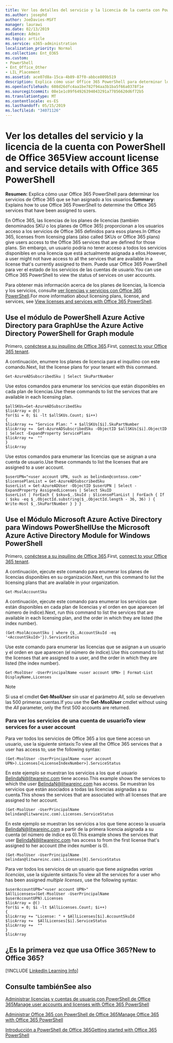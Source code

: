```yaml
---
title: Ver los detalles del servicio y la licencia de la cuenta con PowerShell de Office 365
ms.author: josephd
author: JoeDavies-MSFT
manager: laurawi
ms.date: 02/13/2019
audience: Admin
ms.topic: article
ms.service: o365-administration
localization_priority: Normal
ms.collection: Ent_O365
ms.custom:
- PowerShell
- Ent_Office_Other
- LIL_Placement
ms.assetid: ace07d8a-15ca-4b89-87f0-abbce809b519
description: Explica cómo usar Office 365 PowerShell para determinar los servicios de Office 365 que se han asignado a los usuarios.
ms.openlocfilehash: 608d26dfc4aa1be782f94aa3b1ba5f66a0378f1e
ms.sourcegitcommit: 08e1e1c09f64926394043291a77856620d6f72b5
ms.translationtype: MT
ms.contentlocale: es-ES
ms.lasthandoff: 05/15/2019
ms.locfileid: "34071126"
---
```

# <a name="view-account-license-and-service-details-with-office-365-powershell"></a><span data-ttu-id="96e6b-103">Ver los detalles del servicio y la licencia de la cuenta con PowerShell de Office 365</span><span class="sxs-lookup"><span data-stu-id="96e6b-103">View account license and service details with Office 365 PowerShell</span></span>

<span data-ttu-id="96e6b-104">**Resumen:** Explica cómo usar Office 365 PowerShell para determinar los servicios de Office 365 que se han asignado a los usuarios.</span><span class="sxs-lookup"><span data-stu-id="96e6b-104">**Summary:** Explains how to use Office 365 PowerShell to determine the Office 365 services that have been assigned to users.</span></span>
  
<span data-ttu-id="96e6b-105">En Office 365, las licencias de los planes de licencias (también denominados SKU o los planes de Office 365) proporcionan a los usuarios acceso a los servicios de Office 365 definidos para esos planes.</span><span class="sxs-lookup"><span data-stu-id="96e6b-105">In Office 365, licenses from licensing plans (also called SKUs or Office 365 plans) give users access to the Office 365 services that are defined for those plans.</span></span> <span data-ttu-id="96e6b-106">Sin embargo, un usuario podría no tener acceso a todos los servicios disponibles en una licencia que está actualmente asignada a ellos.</span><span class="sxs-lookup"><span data-stu-id="96e6b-106">However, a user might not have access to all the services that are available in a license that's currently assigned to them.</span></span> <span data-ttu-id="96e6b-107">Puede usar Office 365 PowerShell para ver el estado de los servicios de las cuentas de usuario.</span><span class="sxs-lookup"><span data-stu-id="96e6b-107">You can use Office 365 PowerShell to view the status of services on user accounts.</span></span> 

<span data-ttu-id="96e6b-108">Para obtener más información acerca de los planes de licencias, la licencia y los servicios, consulte [ver licencias y servicios con Office 365 PowerShell](view-licenses-and-services-with-office-365-powershell.md).</span><span class="sxs-lookup"><span data-stu-id="96e6b-108">For more information about licensing plans, license, and services, see [View licenses and services with Office 365 PowerShell](view-licenses-and-services-with-office-365-powershell.md).</span></span>

## <a name="use-the-azure-active-directory-powershell-for-graph-module"></a><span data-ttu-id="96e6b-109">Use el módulo de PowerShell Azure Active Directory para Graph</span><span class="sxs-lookup"><span data-stu-id="96e6b-109">Use the Azure Active Directory PowerShell for Graph module</span></span>

<span data-ttu-id="96e6b-110">Primero, [conéctese a su inquilino de Office 365](connect-to-office-365-powershell.md#connect-with-the-azure-active-directory-powershell-for-graph-module).</span><span class="sxs-lookup"><span data-stu-id="96e6b-110">First, [connect to your Office 365 tenant](connect-to-office-365-powershell.md#connect-with-the-azure-active-directory-powershell-for-graph-module).</span></span>
  
<span data-ttu-id="96e6b-111">A continuación, enumere los planes de licencia para el inquilino con este comando.</span><span class="sxs-lookup"><span data-stu-id="96e6b-111">Next, list the license plans for your tenant with this command.</span></span>

```
Get-AzureADSubscribedSku | Select SkuPartNumber
```

<span data-ttu-id="96e6b-112">Use estos comandos para enumerar los servicios que están disponibles en cada plan de licencias.</span><span class="sxs-lookup"><span data-stu-id="96e6b-112">Use these commands to list the services that are available in each licensing plan.</span></span>

```
$allSKUs=Get-AzureADSubscribedSku
$licArray = @()
for($i = 0; $i -lt $allSKUs.Count; $i++)
{
$licArray += "Service Plan: " + $allSKUs[$i].SkuPartNumber
$licArray +=  Get-AzureADSubscribedSku -ObjectID $allSKUs[$i].ObjectID | Select -ExpandProperty ServicePlans
$licArray +=  ""
}
$licArray
````

<span data-ttu-id="96e6b-113">Use estos comandos para enumerar las licencias que se asignan a una cuenta de usuario.</span><span class="sxs-lookup"><span data-stu-id="96e6b-113">Use these commands to list the licenses that are assigned to a user account.</span></span>

````
$userUPN="<user account UPN, such as belindan@contoso.com>"
$licensePlanList = Get-AzureADSubscribedSku
$userList = Get-AzureADUser -ObjectID $userUPN | Select -ExpandProperty AssignedLicenses | Select SkuID 
$userList | ForEach { $sku=$_.SkuId ; $licensePlanList | ForEach { If ( $sku -eq $_.ObjectId.substring($_.ObjectId.length - 36, 36) ) { Write-Host $_.SkuPartNumber } } }
````

## <a name="use-the-microsoft-azure-active-directory-module-for-windows-powershell"></a><span data-ttu-id="96e6b-114">Use el Módulo Microsoft Azure Active Directory para Windows PowerShell</span><span class="sxs-lookup"><span data-stu-id="96e6b-114">Use the Microsoft Azure Active Directory Module for Windows PowerShell</span></span>

<span data-ttu-id="96e6b-115">Primero, [conéctese a su inquilino de Office 365](connect-to-office-365-powershell.md#connect-with-the-microsoft-azure-active-directory-module-for-windows-powershell).</span><span class="sxs-lookup"><span data-stu-id="96e6b-115">First, [connect to your Office 365 tenant](connect-to-office-365-powershell.md#connect-with-the-microsoft-azure-active-directory-module-for-windows-powershell).</span></span>

<span data-ttu-id="96e6b-116">A continuación, ejecute este comando para enumerar los planes de licencias disponibles en su organización.</span><span class="sxs-lookup"><span data-stu-id="96e6b-116">Next, run this command to list the licensing plans that are available in your organization.</span></span> 

```
Get-MsolAccountSku
```

<span data-ttu-id="96e6b-117">A continuación, ejecute este comando para enumerar los servicios que están disponibles en cada plan de licencias y el orden en que aparecen (el número de índice).</span><span class="sxs-lookup"><span data-stu-id="96e6b-117">Next, run this command to list the services that are available in each licensing plan, and the order in which they are listed (the index number).</span></span>

````
(Get-MsolAccountSku | where {$_.AccountSkuId -eq '<AccountSkuId>'}).ServiceStatus
````
  
<span data-ttu-id="96e6b-118">Use este comando para enumerar las licencias que se asignan a un usuario y el orden en que aparecen (el número de índice).</span><span class="sxs-lookup"><span data-stu-id="96e6b-118">Use this command to list the licenses that are assigned to a user, and the order in which they are listed (the index number).</span></span>

````
Get-MsolUser -UserPrincipalName <user account UPN> | Format-List DisplayName,Licenses
````

>[!Note]
><span data-ttu-id="96e6b-119">Si usa el cmdlet **Get-MsolUser** sin usar el parámetro _All_, solo se devuelven las 500 primeras cuentas.</span><span class="sxs-lookup"><span data-stu-id="96e6b-119">If you use the **Get-MsolUser** cmdlet without using the _All_ parameter, only the first 500 accounts are returned.</span></span>
>
   

### <a name="to-view-services-for-a-user-account"></a><span data-ttu-id="96e6b-120">Para ver los servicios de una cuenta de usuario</span><span class="sxs-lookup"><span data-stu-id="96e6b-120">To view services for a user account</span></span>

<span data-ttu-id="96e6b-121">Para ver todos los servicios de Office 365 a los que tiene acceso un usuario, use la siguiente sintaxis:</span><span class="sxs-lookup"><span data-stu-id="96e6b-121">To view all the Office 365 services that a user has access to, use the following syntax:</span></span>
  
```
(Get-MsolUser -UserPrincipalName <user account UPN>).Licenses[<LicenseIndexNumber>].ServiceStatus
```

<span data-ttu-id="96e6b-122">En este ejemplo se muestran los servicios a los que el usuario BelindaN@litwareinc.com tiene acceso.</span><span class="sxs-lookup"><span data-stu-id="96e6b-122">This example shows the services to which the user BelindaN@litwareinc.com has access.</span></span> <span data-ttu-id="96e6b-123">Se muestran los servicios que están asociados a todas las licencias asignadas a su cuenta.</span><span class="sxs-lookup"><span data-stu-id="96e6b-123">This shows the services that are associated with all licenses that are assigned to her account.</span></span>
  
```
(Get-MsolUser -UserPrincipalName belindan@litwareinc.com).Licenses.ServiceStatus
```

<span data-ttu-id="96e6b-124">En este ejemplo se muestran los servicios a los que tiene acceso la usuaria BelindaN@litwareinc.com a partir de la primera licencia asignada a su cuenta (el número de índice es 0).</span><span class="sxs-lookup"><span data-stu-id="96e6b-124">This example shows the services that user BelindaN@litwareinc.com has access to from the first license that's assigned to her account (the index number is 0).</span></span>
  
```
(Get-MsolUser -UserPrincipalName belindan@litwareinc.com).Licenses[0].ServiceStatus
```

<span data-ttu-id="96e6b-125">Para ver todos los servicios de un usuario que tiene asignadas *varias licencias*, use la siguiente sintaxis:</span><span class="sxs-lookup"><span data-stu-id="96e6b-125">To view all the services for a user who has been assigned *multiple licenses*, use the following syntax:</span></span>

```
$userAccountUPN="<user account UPN>"
$AllLicenses=(Get-MsolUser -UserPrincipalName $userAccountUPN).Licenses
$licArray = @()
for($i = 0; $i -lt $AllLicenses.Count; $i++)
{
$licArray += "License: " + $AllLicenses[$i].AccountSkuId
$licArray +=  $AllLicenses[$i].ServiceStatus
$licArray +=  ""
}
$licArray
```

  
## <a name="new-to-office-365"></a><span data-ttu-id="96e6b-126">¿Es la primera vez que usa Office 365?</span><span class="sxs-lookup"><span data-stu-id="96e6b-126">New to Office 365?</span></span>

[!INCLUDE [LinkedIn Learning Info](../common/office/linkedin-learning-info.md)]

## <a name="see-also"></a><span data-ttu-id="96e6b-127">Consulte también</span><span class="sxs-lookup"><span data-stu-id="96e6b-127">See also</span></span>

[<span data-ttu-id="96e6b-128">Administrar licencias y cuentas de usuario con PowerShell de Office 365</span><span class="sxs-lookup"><span data-stu-id="96e6b-128">Manage user accounts and licenses with Office 365 PowerShell</span></span>](manage-user-accounts-and-licenses-with-office-365-powershell.md)
  
[<span data-ttu-id="96e6b-129">Administrar Office 365 con PowerShell de Office 365</span><span class="sxs-lookup"><span data-stu-id="96e6b-129">Manage Office 365 with Office 365 PowerShell</span></span>](manage-office-365-with-office-365-powershell.md)
  
[<span data-ttu-id="96e6b-130">Introducción a PowerShell de Office 365</span><span class="sxs-lookup"><span data-stu-id="96e6b-130">Getting started with Office 365 PowerShell</span></span>](getting-started-with-office-365-powershell.md)
